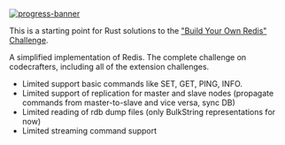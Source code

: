 [![progress-banner](https://backend.codecrafters.io/progress/redis/5bab33ac-dbad-4d21-bdea-ccf4c389b689)](https://app.codecrafters.io/users/codecrafters-bot?r=2qF)

This is a starting point for Rust solutions to the
["Build Your Own Redis" Challenge](https://codecrafters.io/challenges/redis).

A simplified implementation of Redis. The complete challenge on codecrafters, including all of the extension challenges.

- Limited support basic commands like SET, GET, PING, INFO. 
- Limited support of replication for master and slave nodes (propagate commands from master-to-slave and vice versa, sync DB)
- Limited reading of rdb dump files (only BulkString representations for now)
- Limited streaming command support

